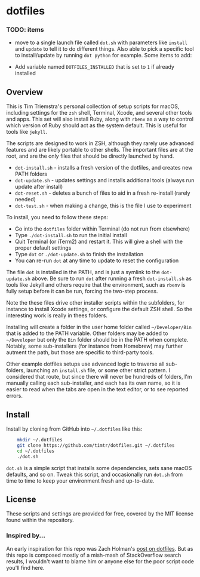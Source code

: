 # dotfiles

### TODO: items

- move to a single launch file called `dot.sh` with parameters like `install` and `update` to tell it to do different things. Also able to pick a specific tool to install/update by running `dot python` for example. Some items to add:

- Add variable named `DOTFILES_INSTALLED` that is set to `1` if already installed


## Overview

This is Tim Triemstra's personal collection of setup scripts for macOS, including settings for the `zsh` shell, Terminal, Xcode, and several other tools and apps. This set will also install Ruby, along with `rbenv` as a way to control which version of Ruby should act as the system default. This is useful for tools like `jekyll`.

The scripts are designed to work in ZSH, although they rarely use advanced features and are likely portable to other shells. The important files are at the root, and are the only files that should be directly launched by hand.

- `dot-install.sh`  - installs a fresh version of the dotfiles, and creates new PATH folders
- `dot-update.sh`  - updates settings and  installs additional tools (always run update after install)
- `dot-reset.sh`  - deletes a bunch of files to aid in a fresh re-install (rarely needed)
- `dot-test.sh` - when making a change, this is the file I use to experiment

To install, you need to follow these steps:
- Go into the `dotfiles` folder within Terminal (do not run from elsewhere)
- Type `./dot-install.sh` to run the initial install
- Quit Terminal (or iTerm2) and restart it. This will give a shell with the proper default settings
- Type `dot` or `./dot-update.sh` to finish the installation
- You can re-run `dot` at any time to update to reset the configuration

The file  `dot` is installed in the PATH, and is just a symlink to the `dot-update.sh` above. Be sure to run `dot` after running a fresh `dot-install.sh` as tools like Jekyll and others require that the environment, such as `rbenv` is fully setup before it can be run, forcing the two-step process.

Note the these files drive other installer scripts within the subfolders, for instance to install Xcode settings, or configure the default ZSH shell. So the interesting work is really in thees folders.

Installing will create a folder in the user home folder called `~/Developer/Bin` that is added to the PATH variable. Other folders may be added to `~/Developer` but only the `Bin` folder should be in the PATH when complete. Notably, some sub-installers (for instance from Homebrew) may further autment the path, but those are specific to third-party tools.

Other example dotfiles setups use advanced logic to traverse all sub-folders, launching an `install.sh` file, or some other strict pattern. I considered that route, but since there will never be hundreds of folders, I'm manually calling each sub-installer, and each has its own name, so it is easier to read when the tabs are open in the text editor, or to see reported errors.



## Install

Install by cloning from GitHub into `~/.dotfiles` like this:

```sh
    mkdir ~/.dotfiles
    git clone https://github.com/timtr/dotfiles.git ~/.dotfiles
    cd ~/.dotfiles
    ./dot.sh
```


`dot.sh` is a simple script that installs some dependencies, sets sane macOS
defaults, and so on. Tweak this script, and occasionally run `dot.sh` from
time to time to keep your environment fresh and up-to-date. 


## License

These scripts and settings are provided for free, covered by the MIT license found within the repository.

### Inspired by...

An early inspiration for this repo was Zach Holman's [post on dotfiles](http://zachholman.com/2010/08/dotfiles-are-meant-to-be-forked/). But as this repo is composed mostly of a mish-mash of StackOverflow search results, I wouldn't want to blame him or anyone else for the poor script code you'll find here.

